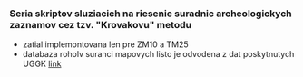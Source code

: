 ### Seria skriptov sluziacich na riesenie suradnic archeologickych zaznamov cez tzv. "Krovakovu" metodu

- zatial implemontovana len pre ZM10 a TM25
- databaza roholv suranci mapovych listo je odvodena z dat poskytnutych UGGK [link]([https://www.geoportal.sk/sk/zbgis/na-stiahnutie/)
